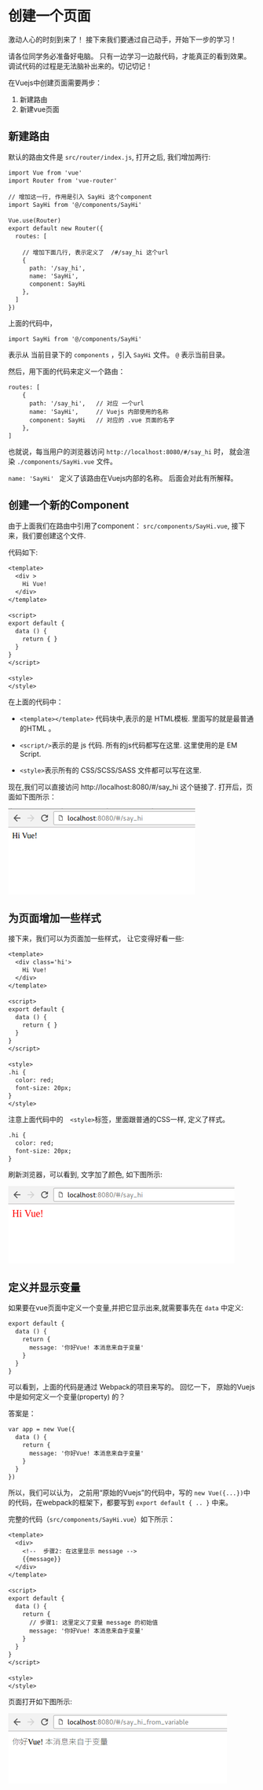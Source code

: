 # 创建一个页面

激动人心的时刻到来了！ 接下来我们要通过自己动手，开始下一步的学习！

请各位同学务必准备好电脑。 只有一边学习一边敲代码，才能真正的看到效果。 调试代码的过程是无法脑补出来的。切记切记！

在Vuejs中创建页面需要两步：

1. 新建路由
2. 新建vue页面

## 新建路由

默认的路由文件是 `src/router/index.js`, 打开之后, 我们增加两行:

```
import Vue from 'vue'
import Router from 'vue-router'

// 增加这一行, 作用是引入 SayHi 这个component
import SayHi from '@/components/SayHi'

Vue.use(Router)
export default new Router({
  routes: [

    // 增加下面几行, 表示定义了  /#/say_hi 这个url
    {
      path: '/say_hi',
      name: 'SayHi',
      component: SayHi
    },
  ]
})
```

上面的代码中， 

```
import SayHi from '@/components/SayHi'
```

表示从 当前目录下的 `components` ，引入 `SayHi` 文件。  `@` 表示当前目录。

然后，用下面的代码来定义一个路由：

```
routes: [
    {
      path: '/say_hi',   // 对应 一个url 
      name: 'SayHi',     // Vuejs 内部使用的名称
      component: SayHi   // 对应的 .vue 页面的名字
    },
]
```

也就说，每当用户的浏览器访问  `http://localhost:8080/#/say_hi` 时， 就会渲染 `./components/SayHi.vue` 文件。

`name: 'SayHi' ` 定义了该路由在Vuejs内部的名称。 后面会对此有所解释。



## 创建一个新的Component

由于上面我们在路由中引用了component： `src/components/SayHi.vue`, 接下来，我们要创建这个文件.

代码如下:

```
<template>
  <div >
    Hi Vue!
  </div>
</template>

<script>
export default {
  data () {
    return { }
  }
}
</script>

<style>
</style>

```

在上面的代码中： 

- `<template></template>` 代码块中,表示的是 HTML模板.  里面写的就是最普通的HTML 。 

- `<script/>`表示的是 js 代码. 所有的js代码都写在这里.  这里使用的是 EM Script.

- `<style>`表示所有的 CSS/SCSS/SASS 文件都可以写在这里.

现在,我们可以直接访问  http://localhost:8080/#/say_hi 这个链接了. 打开后，页面如下图所示：

![say_hi图片](./images/vue_doc_say_hi_page.png)

## 为页面增加一些样式

接下来，我们可以为页面加一些样式， 让它变得好看一些:

```
<template>
  <div class='hi'>
    Hi Vue!
  </div>
</template>

<script>
export default {
  data () {
    return { }
  }
}
</script>

<style>
.hi {
  color: red;
  font-size: 20px;
}
</style>
```

注意上面代码中的　`<style>`标签，里面跟普通的CSS一样, 定义了样式。

```
.hi {
  color: red;
  font-size: 20px;
}
```

刷新浏览器，可以看到, 文字加了颜色, 如下图所示:

![加了颜色的文字](./images/say_hi_with_style.png)

## 定义并显示变量

如果要在vue页面中定义一个变量,并把它显示出来,就需要事先在 `data` 中定义:

```
export default {
  data () {
    return {
      message: '你好Vue! 本消息来自于变量'
    }
  }
}
```

可以看到，上面的代码是通过 Webpack的项目来写的。 回忆一下， 原始的Vuejs中是如何定义一个变量(property) 的？

答案是：
```
var app = new Vue({
  data () {
    return {
      message: '你好Vue! 本消息来自于变量'
    }
  }
})
```

所以，我们可以认为， 之前用“原始的Vuejs”的代码中，写的 `new Vue({...})`中的代码，在webpack的框架下，都要写到 `export default { .. }` 中来。

完整的代码（`src/components/SayHi.vue`）如下所示： 

```
<template>
  <div>
    <!--  步骤2: 在这里显示 message -->
    {{message}}
  </div>
</template>

<script>
export default {
  data () {
    return {
      // 步骤1: 这里定义了变量 message 的初始值
      message: '你好Vue! 本消息来自于变量'
    }
  }
}
</script>

<style>
</style>
```

页面打开如下图所示:

![来自于变量的消息](./images/vue_page_show_variable.png)
